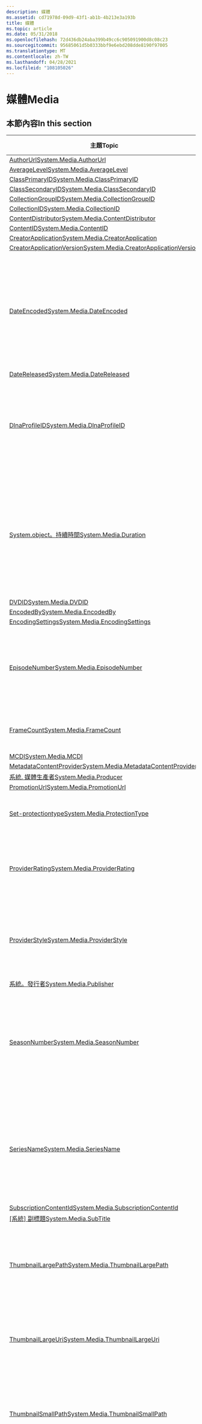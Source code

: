 ```yaml
---
description: 媒體
ms.assetid: cd71978d-09d9-43f1-ab1b-4b213e3a193b
title: 媒體
ms.topic: article
ms.date: 05/31/2018
ms.openlocfilehash: 72d436db24aba399b49cc6c905091900d8c08c23
ms.sourcegitcommit: 95685061d5b0333bbf9e6ebd208dde8190f97005
ms.translationtype: MT
ms.contentlocale: zh-TW
ms.lasthandoff: 04/28/2021
ms.locfileid: "108105026"
---
```

# <a name="media"></a><span data-ttu-id="95ebb-103">媒體</span><span class="sxs-lookup"><span data-stu-id="95ebb-103">Media</span></span>

## <a name="in-this-section"></a><span data-ttu-id="95ebb-104">本節內容</span><span class="sxs-lookup"><span data-stu-id="95ebb-104">In this section</span></span>



| <span data-ttu-id="95ebb-105">主題</span><span class="sxs-lookup"><span data-stu-id="95ebb-105">Topic</span></span>                                                                                                        | <span data-ttu-id="95ebb-106">描述</span><span class="sxs-lookup"><span data-stu-id="95ebb-106">Description</span></span>                                                                                                            |
|--------------------------------------------------------------------------------------------------------------|------------------------------------------------------------------------------------------------------------------------|
| [<span data-ttu-id="95ebb-107">AuthorUrl</span><span class="sxs-lookup"><span data-stu-id="95ebb-107">System.Media.AuthorUrl</span></span>](./props-system-media-authorurl.md)<br/>                                 |                                                                                                                        |
| [<span data-ttu-id="95ebb-108">AverageLevel</span><span class="sxs-lookup"><span data-stu-id="95ebb-108">System.Media.AverageLevel</span></span>](./props-system-media-averagelevel.md)<br/>                           |                                                                                                                        |
| [<span data-ttu-id="95ebb-109">ClassPrimaryID</span><span class="sxs-lookup"><span data-stu-id="95ebb-109">System.Media.ClassPrimaryID</span></span>](./props-system-media-classprimaryid.md)<br/>                       |                                                                                                                        |
| [<span data-ttu-id="95ebb-110">ClassSecondaryID</span><span class="sxs-lookup"><span data-stu-id="95ebb-110">System.Media.ClassSecondaryID</span></span>](./props-system-media-classsecondaryid.md)<br/>                   |                                                                                                                        |
| [<span data-ttu-id="95ebb-111">CollectionGroupID</span><span class="sxs-lookup"><span data-stu-id="95ebb-111">System.Media.CollectionGroupID</span></span>](./props-system-media-collectiongroupid.md)<br/>                 |                                                                                                                        |
| [<span data-ttu-id="95ebb-112">CollectionID</span><span class="sxs-lookup"><span data-stu-id="95ebb-112">System.Media.CollectionID</span></span>](./props-system-media-collectionid.md)<br/>                           |                                                                                                                        |
| [<span data-ttu-id="95ebb-113">ContentDistributor</span><span class="sxs-lookup"><span data-stu-id="95ebb-113">System.Media.ContentDistributor</span></span>](./props-system-media-contentdistributor.md)<br/>               |                                                                                                                        |
| [<span data-ttu-id="95ebb-114">ContentID</span><span class="sxs-lookup"><span data-stu-id="95ebb-114">System.Media.ContentID</span></span>](./props-system-media-contentid.md)<br/>                                 |                                                                                                                        |
| [<span data-ttu-id="95ebb-115">CreatorApplication</span><span class="sxs-lookup"><span data-stu-id="95ebb-115">System.Media.CreatorApplication</span></span>](./props-system-media-creatorapplication.md)<br/>               |                                                                                                                        |
| [<span data-ttu-id="95ebb-116">CreatorApplicationVersion</span><span class="sxs-lookup"><span data-stu-id="95ebb-116">System.Media.CreatorApplicationVersion</span></span>](./props-system-media-creatorapplicationversion.md)<br/> |                                                                                                                        |
| [<span data-ttu-id="95ebb-117">DateEncoded</span><span class="sxs-lookup"><span data-stu-id="95ebb-117">System.Media.DateEncoded</span></span>](./props-system-media-dateencoded.md)<br/>                             | <span data-ttu-id="95ebb-118">代表檔案的編碼日期和時間。</span><span class="sxs-lookup"><span data-stu-id="95ebb-118">Represents the date and time the file was encoded.</span></span> <span data-ttu-id="95ebb-119">DateTime 以 UTC (格式，而非檔案系統) 。</span><span class="sxs-lookup"><span data-stu-id="95ebb-119">The DateTime is in UTC (in the doc, not file system).</span></span><br/>    |
| [<span data-ttu-id="95ebb-120">DateReleased</span><span class="sxs-lookup"><span data-stu-id="95ebb-120">System.Media.DateReleased</span></span>](./props-system-media-datereleased.md)<br/>                           |                                                                                                                        |
| [<span data-ttu-id="95ebb-121">DlnaProfileID</span><span class="sxs-lookup"><span data-stu-id="95ebb-121">System.Media.DlnaProfileID</span></span>](props-system-media-dlnaprofileid.md)<br/>                                | <span data-ttu-id="95ebb-122">媒體內容的 DLNA 設定檔識別碼，由 DLNA 標準定義。</span><span class="sxs-lookup"><span data-stu-id="95ebb-122">The DLNA profile ID for media content, defined by DLNA standards.</span></span><br/>                                           |
| [<span data-ttu-id="95ebb-123">System.object。持續時間</span><span class="sxs-lookup"><span data-stu-id="95ebb-123">System.Media.Duration</span></span>](./props-system-media-duration.md)<br/>                                   | <span data-ttu-id="95ebb-124">代表媒體檔案的實際播放時間，並以100ns 單位來測量，而不是以毫秒為單位。</span><span class="sxs-lookup"><span data-stu-id="95ebb-124">Represents the actual play time of a media file and is measured in 100ns units, not milliseconds.</span></span><br/>           |
| [<span data-ttu-id="95ebb-125">DVDID</span><span class="sxs-lookup"><span data-stu-id="95ebb-125">System.Media.DVDID</span></span>](./props-system-media-dvdid.md)<br/>                                         |                                                                                                                        |
| [<span data-ttu-id="95ebb-126">EncodedBy</span><span class="sxs-lookup"><span data-stu-id="95ebb-126">System.Media.EncodedBy</span></span>](./props-system-media-encodedby.md)<br/>                                 |                                                                                                                        |
| [<span data-ttu-id="95ebb-127">EncodingSettings</span><span class="sxs-lookup"><span data-stu-id="95ebb-127">System.Media.EncodingSettings</span></span>](./props-system-media-encodingsettings.md)<br/>                   |                                                                                                                        |
| [<span data-ttu-id="95ebb-128">EpisodeNumber</span><span class="sxs-lookup"><span data-stu-id="95ebb-128">System.Media.EpisodeNumber</span></span>](props-system-media-episodenumber.md)<br/>                                | <span data-ttu-id="95ebb-129">以1為准的單純遞增數位，對應于節目的集</span><span class="sxs-lookup"><span data-stu-id="95ebb-129">A 1 based monotonically incremented number that corresponds to the episode of the show</span></span><br/>                      |
| [<span data-ttu-id="95ebb-130">FrameCount</span><span class="sxs-lookup"><span data-stu-id="95ebb-130">System.Media.FrameCount</span></span>](./props-system-media-framecount.md)<br/>                               | <span data-ttu-id="95ebb-131">指出影像的框架計數。</span><span class="sxs-lookup"><span data-stu-id="95ebb-131">Indicates the frame count for the image.</span></span><br/>                                                                    |
| [<span data-ttu-id="95ebb-132">MCDI</span><span class="sxs-lookup"><span data-stu-id="95ebb-132">System.Media.MCDI</span></span>](./props-system-media-mcdi.md)<br/>                                           |                                                                                                                        |
| [<span data-ttu-id="95ebb-133">MetadataContentProvider</span><span class="sxs-lookup"><span data-stu-id="95ebb-133">System.Media.MetadataContentProvider</span></span>](./props-system-media-metadatacontentprovider.md)<br/>     |                                                                                                                        |
| [<span data-ttu-id="95ebb-134">系統. 媒體生產者</span><span class="sxs-lookup"><span data-stu-id="95ebb-134">System.Media.Producer</span></span>](./props-system-media-producer.md)<br/>                                   |                                                                                                                        |
| [<span data-ttu-id="95ebb-135">PromotionUrl</span><span class="sxs-lookup"><span data-stu-id="95ebb-135">System.Media.PromotionUrl</span></span>](./props-system-media-promotionurl.md)<br/>                           |                                                                                                                        |
| [<span data-ttu-id="95ebb-136">Set-protectiontype</span><span class="sxs-lookup"><span data-stu-id="95ebb-136">System.Media.ProtectionType</span></span>](./props-system-media-protectiontype.md)<br/>                       | <span data-ttu-id="95ebb-137">描述媒體保護的類型。</span><span class="sxs-lookup"><span data-stu-id="95ebb-137">Describes the type of media protection.</span></span><br/>                                                                     |
| [<span data-ttu-id="95ebb-138">ProviderRating</span><span class="sxs-lookup"><span data-stu-id="95ebb-138">System.Media.ProviderRating</span></span>](./props-system-media-providerrating.md)<br/>                       | <span data-ttu-id="95ebb-139">中繼資料提供者所提供的評等 (0-99) 。</span><span class="sxs-lookup"><span data-stu-id="95ebb-139">The rating (0 - 99) supplied by metadata provider.</span></span><br/>                                                          |
| [<span data-ttu-id="95ebb-140">ProviderStyle</span><span class="sxs-lookup"><span data-stu-id="95ebb-140">System.Media.ProviderStyle</span></span>](./props-system-media-providerstyle.md)<br/>                         | <span data-ttu-id="95ebb-141">由中繼資料提供者提供的音樂或影片的樣式。</span><span class="sxs-lookup"><span data-stu-id="95ebb-141">The style of music or video, supplied by metadata provider.</span></span><br/>                                                 |
| [<span data-ttu-id="95ebb-142">系統。發行者</span><span class="sxs-lookup"><span data-stu-id="95ebb-142">System.Media.Publisher</span></span>](./props-system-media-publisher.md)<br/>                                 |                                                                                                                        |
| [<span data-ttu-id="95ebb-143">SeasonNumber</span><span class="sxs-lookup"><span data-stu-id="95ebb-143">System.Media.SeasonNumber</span></span>](props-system-media-seasonnumber.md)<br/>                                  | <span data-ttu-id="95ebb-144">以1為准的單純遞增數位，對應于第一次展示節目的季節</span><span class="sxs-lookup"><span data-stu-id="95ebb-144">A 1 based monotonically incremented number that corresponds to the season that the show was first presented</span></span><br/> |
| [<span data-ttu-id="95ebb-145">SeriesName</span><span class="sxs-lookup"><span data-stu-id="95ebb-145">System.Media.SeriesName</span></span>](props-system-media-seriesname.md)<br/>                                      | <span data-ttu-id="95ebb-146">代表特定系列的名稱，例如播客或錄製的電視節目系列。</span><span class="sxs-lookup"><span data-stu-id="95ebb-146">A name that represents a specific series, such as a podcast or recorded television series.</span></span><br/>                  |
| [<span data-ttu-id="95ebb-147">SubscriptionContentId</span><span class="sxs-lookup"><span data-stu-id="95ebb-147">System.Media.SubscriptionContentId</span></span>](./props-system-media-subscriptioncontentid.md)<br/>         |                                                                                                                        |
| <span data-ttu-id="95ebb-148">[[系統] 副標題](./props-system-media-subtitle.md)</span><span class="sxs-lookup"><span data-stu-id="95ebb-148">[System.Media.SubTitle](./props-system-media-subtitle.md)</span></span><br/>                                   |                                                                                                                        |
| [<span data-ttu-id="95ebb-149">ThumbnailLargePath</span><span class="sxs-lookup"><span data-stu-id="95ebb-149">System.Media.ThumbnailLargePath</span></span>](props-system-media-thumbnaillargepath.md)<br/>                      | <span data-ttu-id="95ebb-150">媒體專案大型縮圖表示的檔案系統路徑。</span><span class="sxs-lookup"><span data-stu-id="95ebb-150">Filesystem path to the large thumbnail representation of the media item.</span></span><br/>                                    |
| [<span data-ttu-id="95ebb-151">ThumbnailLargeUri</span><span class="sxs-lookup"><span data-stu-id="95ebb-151">System.Media.ThumbnailLargeUri</span></span>](props-system-media-thumbnaillargeuri.md)<br/>                        | <span data-ttu-id="95ebb-152">媒體專案之大型縮圖表示的 Uri。</span><span class="sxs-lookup"><span data-stu-id="95ebb-152">Uri of the large thumbnail representation of the media item.</span></span><br/>                                                |
| [<span data-ttu-id="95ebb-153">ThumbnailSmallPath</span><span class="sxs-lookup"><span data-stu-id="95ebb-153">System.Media.ThumbnailSmallPath</span></span>](props-system-media-thumbnailsmallpath.md)<br/>                      | <span data-ttu-id="95ebb-154">媒體專案大型縮圖表示的檔案系統路徑。</span><span class="sxs-lookup"><span data-stu-id="95ebb-154">Filesystem path to the large thumbnail representation of the media item.</span></span><br/>                                    |
| [<span data-ttu-id="95ebb-155">ThumbnailSmallUri</span><span class="sxs-lookup"><span data-stu-id="95ebb-155">System.Media.ThumbnailSmallUri</span></span>](props-system-media-thumbnailsmalluri.md)<br/>                        | <span data-ttu-id="95ebb-156">媒體專案之大型縮圖表示的 Uri。</span><span class="sxs-lookup"><span data-stu-id="95ebb-156">Uri of the large thumbnail representation of the media item.</span></span><br/>                                                |
| [<span data-ttu-id="95ebb-157">UniqueFileIdentifier</span><span class="sxs-lookup"><span data-stu-id="95ebb-157">System.Media.UniqueFileIdentifier</span></span>](./props-system-media-uniquefileidentifier.md)<br/>           |                                                                                                                        |
| [<span data-ttu-id="95ebb-158">UserNoAutoInfo</span><span class="sxs-lookup"><span data-stu-id="95ebb-158">System.Media.UserNoAutoInfo</span></span>](./props-system-media-usernoautoinfo.md)<br/>                       | <span data-ttu-id="95ebb-159">若為 true，則請勿修改這個檔案的中繼資料。</span><span class="sxs-lookup"><span data-stu-id="95ebb-159">If true, do not alter this file's metadata.</span></span> <span data-ttu-id="95ebb-160">由使用者設定。</span><span class="sxs-lookup"><span data-stu-id="95ebb-160">Set by user.</span></span><br/>                                                    |
| [<span data-ttu-id="95ebb-161">UserWebUrl</span><span class="sxs-lookup"><span data-stu-id="95ebb-161">System.Media.UserWebUrl</span></span>](./props-system-media-userweburl.md)<br/>                               |                                                                                                                        |
| [<span data-ttu-id="95ebb-162">系統. 媒體寫入器</span><span class="sxs-lookup"><span data-stu-id="95ebb-162">System.Media.Writer</span></span>](./props-system-media-writer.md)<br/>                                       |                                                                                                                        |
| [<span data-ttu-id="95ebb-163">Year</span><span class="sxs-lookup"><span data-stu-id="95ebb-163">System.Media.Year</span></span>](./props-system-media-year.md)<br/>                                           |                                                                                                                        |



 

 

 
